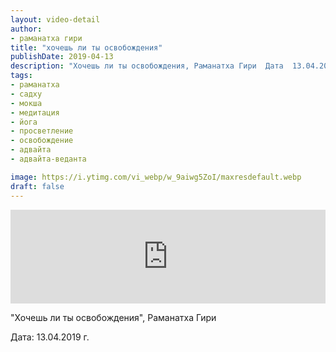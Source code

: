 ```yaml
---
layout: video-detail
author:
- раманатха гири
title: "хочешь ли ты освобождения"
publishDate: 2019-04-13
description: "Хочешь ли ты освобождения, Раманатха Гири  Дата  13.04.2019 г."
tags: 
- раманатха
- садху
- мокша
- медитация
- йога
- просветление
- освобождение
- адвайта
- адвайта-веданта

image: https://i.ytimg.com/vi_webp/w_9aiwg5ZoI/maxresdefault.webp
draft: false
---
```


<iframe width="100%" src="https://www.youtube.com/embed/w_9aiwg5ZoI" frameborder="0" allowfullscreen=""></iframe> 

 "Хочешь ли ты освобождения", Раманатха Гири

 Дата: 13.04.2019 г.

  

 